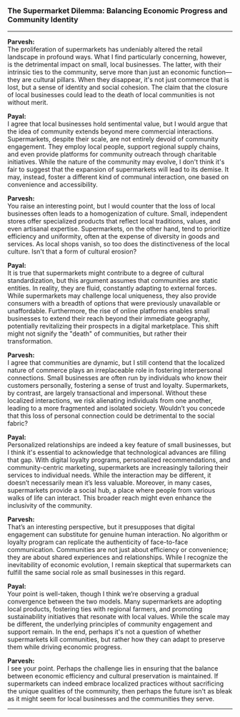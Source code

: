 ### The Supermarket Dilemma: Balancing Economic Progress and Community Identity

---

**Parvesh:**  
The proliferation of supermarkets has undeniably altered the retail landscape in profound ways. What I find particularly concerning, however, is the detrimental impact on small, local businesses. The latter, with their intrinsic ties to the community, serve more than just an economic function—they are cultural pillars. When they disappear, it's not just commerce that is lost, but a sense of identity and social cohesion. The claim that the closure of local businesses could lead to the death of local communities is not without merit.

**Payal:**  
I agree that local businesses hold sentimental value, but I would argue that the idea of community extends beyond mere commercial interactions. Supermarkets, despite their scale, are not entirely devoid of community engagement. They employ local people, support regional supply chains, and even provide platforms for community outreach through charitable initiatives. While the nature of the community may evolve, I don't think it's fair to suggest that the expansion of supermarkets will lead to its demise. It may, instead, foster a different kind of communal interaction, one based on convenience and accessibility.

**Parvesh:**  
You raise an interesting point, but I would counter that the loss of local businesses often leads to a homogenization of culture. Small, independent stores offer specialized products that reflect local traditions, values, and even artisanal expertise. Supermarkets, on the other hand, tend to prioritize efficiency and uniformity, often at the expense of diversity in goods and services. As local shops vanish, so too does the distinctiveness of the local culture. Isn't that a form of cultural erosion?

**Payal:**  
It is true that supermarkets might contribute to a degree of cultural standardization, but this argument assumes that communities are static entities. In reality, they are fluid, constantly adapting to external forces. While supermarkets may challenge local uniqueness, they also provide consumers with a breadth of options that were previously unavailable or unaffordable. Furthermore, the rise of online platforms enables small businesses to extend their reach beyond their immediate geography, potentially revitalizing their prospects in a digital marketplace. This shift might not signify the "death" of communities, but rather their transformation.

**Parvesh:**  
I agree that communities are dynamic, but I still contend that the localized nature of commerce plays an irreplaceable role in fostering interpersonal connections. Small businesses are often run by individuals who know their customers personally, fostering a sense of trust and loyalty. Supermarkets, by contrast, are largely transactional and impersonal. Without these localized interactions, we risk alienating individuals from one another, leading to a more fragmented and isolated society. Wouldn’t you concede that this loss of personal connection could be detrimental to the social fabric?

**Payal:**  
Personalized relationships are indeed a key feature of small businesses, but I think it's essential to acknowledge that technological advances are filling that gap. With digital loyalty programs, personalized recommendations, and community-centric marketing, supermarkets are increasingly tailoring their services to individual needs. While the interaction may be different, it doesn’t necessarily mean it’s less valuable. Moreover, in many cases, supermarkets provide a social hub, a place where people from various walks of life can interact. This broader reach might even enhance the inclusivity of the community.

**Parvesh:**  
That’s an interesting perspective, but it presupposes that digital engagement can substitute for genuine human interaction. No algorithm or loyalty program can replicate the authenticity of face-to-face communication. Communities are not just about efficiency or convenience; they are about shared experiences and relationships. While I recognize the inevitability of economic evolution, I remain skeptical that supermarkets can fulfill the same social role as small businesses in this regard.

**Payal:**  
Your point is well-taken, though I think we’re observing a gradual convergence between the two models. Many supermarkets are adopting local products, fostering ties with regional farmers, and promoting sustainability initiatives that resonate with local values. While the scale may be different, the underlying principles of community engagement and support remain. In the end, perhaps it's not a question of whether supermarkets kill communities, but rather how they can adapt to preserve them while driving economic progress.

**Parvesh:**  
I see your point. Perhaps the challenge lies in ensuring that the balance between economic efficiency and cultural preservation is maintained. If supermarkets can indeed embrace localized practices without sacrificing the unique qualities of the community, then perhaps the future isn't as bleak as it might seem for local businesses and the communities they serve.

---